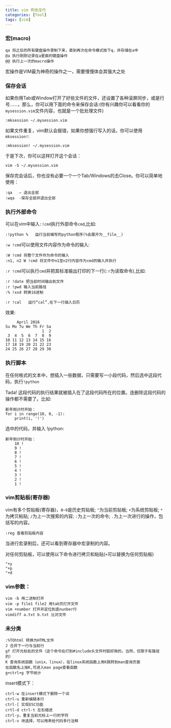```yaml
---
title: vim 奇技淫巧
categories: [Tool]
tags: [vim]
---
```


### 宏(macro)

    qa 将之后的所有键盘操作录制下来，直到再次在命令模式按下q，并存储在a中
    @a 执行刚刚记录在a里面的键盘操作
    @@ 执行上一次的macro操作

宏操作是VIM最为神奇的操作之一，需要慢慢体会其强大之处

### 保存会话

如果你用Tab或Window打开了好些文件的文件，还设置了各种滚屏同步，或是行号……，那么，你可以用下面的命令来保存会话:(你有兴趣你可以看看你的`mysession.vim`文件内容，也就是一个批处理文件)

    :mksession ~/.mysession.vim

如果文件重复，vim默认会报错，如果你想强行写入的话，你可以使用`mksession!`:

    :mksession! ~/.mysession.vim

于是下次，你可以这样打开这个会话：

    vim -S ~/.mysession.vim

保存完会话后，你也没有必要一个一个Tab/Windows的去Close。你可以简单地使用：

    :qa   – 退出全部
    :wqa  -保存全部并退出全部

### 执行外部命令

可以在vim中输入`:!cmd`执行外部命令`cmd`,比如:

    :!python %   运行当前编写的python程序(%会展开为__file__)

`:w !cmd`可以使用文件内容作为命令的输入:

    :W !cmd 将整个文件作为命令的输入
    :n1, n2 W !cmd 将文件中n1至n2行内容作为cmd的输入并执行

`:r !cmd`可以执行`cmd`并把其标准输出打印的下一行(`:r`为读取命令),比如:

    :r !date 把当前时间输出到文件
    :r !pwd 输入当前路径
    :% !xxd 转换16进制

    :r !cal   运行“cal”,在下一行插入日历

效果:

         April 2016
    Su Mo Tu We Th Fr Sa
                    1  2
     3  4  5  6  7  8  9
    10 11 12 13 14 15 16
    17 18 19 20 21 22 23
    24 25 26 27 28 29 30

### 执行脚本

在任何格式的文本中，想插入一些数据，只需要写一小段代码，然后选中这段代码，执行`!python`

Tada! 这段代码的执行结果就被插入在了这段代码所在的位置。连删除这段代码的操作都不需要了。比如:

    新年倒计时开始：
    for i in range(10, 0, -1):
        print(i, '!')

选中的代码，并输入 !python:

    新年倒计时开始：
        10 !
        9 !
        8 !
        7 !
        6 !
        5 !
        4 !
        3 !
        2 !
        1 !

### vim剪贴板(寄存器)

vim有多个剪贴板(寄存器)，`0~9`是历史剪贴板; `"`为当前剪贴板; `+`为系统剪贴板; `*`为拷贝粘贴; `/`为上一次搜索的内容; `:`为上一次的命令; `.`为上一次进行的操作，包括写的内容。

    :reg 查看剪贴板内容

当进行宏录制后，还可以看到寄存器中宏录制的内容。

对任何剪贴板，可以使用以下命令进行拷贝和粘贴(`+`可以替换为任何剪贴板)

    "+y
    "+p
    "+d

### vim参数：

    vim -b 用二进制打开
    vim -p file1 file2 用tab页打开文件
    vim +number 打开并定位到底nunber行
    vimdiff a.txt b.txt 比对文件

### 未分类

    :%TOhtml 转换为HTML文件
    J 合并下一行与当前行
    gf 打开光标处的文件（这个命令在打到#include头文件时挺好用的，当然，仅限于有路径的）
    K 查询系统函数（unix、linux），在linux系统函数上用K跳转到man查询页面
    在函数名上按K,可进入man page查看函数
    g+ctrl+g 字节统计

insert模式下：

    ctrl-w 在insert模式下删除一个词
    ctrl-u 重新编辑本行
    ctrl-[ 实现ESC功能
    crtl-d ctrl-t 左右缩进
    ctrl-y，重复当前光标上一行的字符
    ctrl-v 块选择，可以用来给代码多行注释
